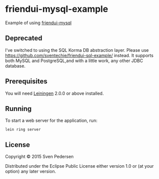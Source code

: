 # friendui-mysql-example

Example of using [friendui-mysql](https://github.com/sventechie/friendui-mysql)

## Deprecated
I've switched to using the SQL Korma DB abstraction layer. Please use
<https://github.com/sventechie/friendui-sql-example/> instead. It supports both MySQL and PostgreSQL,and with a little work, any other JDBC database.

## Prerequisites

You will need [Leiningen][] 2.0.0 or above installed.

[leiningen]: https://github.com/technomancy/leiningen

## Running

To start a web server for the application, run:

    lein ring server

## License

Copyright © 2015 Sven Pedersen

Distributed under the Eclipse Public License either version 1.0 or (at
your option) any later version.
